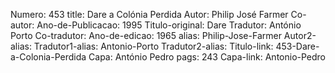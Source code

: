 Numero: 453
title: Dare a Colónia Perdida
Autor: Philip José Farmer
Co-autor: 
Ano-de-Publicacao: 1995
Titulo-original: Dare
Tradutor: António Porto
Co-tradutor: 
Ano-de-edicao: 1965
alias: Philip-Jose-Farmer
Autor2-alias: 
Tradutor1-alias: Antonio-Porto
Tradutor2-alias: 
Titulo-link: 453-Dare-a-Colonia-Perdida
Capa: António Pedro
pags: 243
Capa-link: Antonio-Pedro